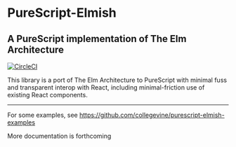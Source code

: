 # PureScript-Elmish
## A PureScript implementation of The Elm Architecture

[![CircleCI](https://circleci.com/gh/collegevine/purescript-elmish.svg?style=svg)](https://circleci.com/gh/collegevine/purescript-elmish)

This library is a port of The Elm Architecture to PureScript with minimal fuss and transparent interop with React, including minimal-friction use of existing React components.
______

For some examples, see https://github.com/collegevine/purescript-elmish-examples

More documentation is forthcoming
